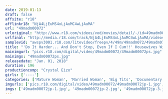 ```yaml
---
date: 2019-01-13
draft: false
affsite: "r18"
afflinkr18: "NjA4LjEuMS4xLjAuMC4wLjAuMA"
url: "49madm00072"
urloriginal: "http://www.r18.com/videos/vod/movies/detail/-/id=49madm00072"
urlfinal: "http://media.r18.com/track/NjA4LjEuMS4xLjAuMC4wLjAuMA/videos/vod/movies/detail/-/id=49madm00072"
samplevid: "awspv3001.r18.com/litevideo/freepv/4/49m/49madm072/49madm072_dmb_w.mp4"
title: "'Do It Harder... And Don't Stop, Even If I Cum!!' Housewives With Furious Orgasmic Dreams Are Having High Speed Endless Pussy Pounding Leg Shaking Sex! These 4 Horny Wives Are Begging For Their First Experience Of Hard Pounding Sex To Make Their Throbbing Pussies Cum And Cum And Cum Again As They Suck On Those Big Tantalizing Dicks"
mainimgurl: "pics.r18.com/digital/video/49madm00072/49madm00072ps.jpg"
mainimgs: "49madm00072ps.jpg"
releasedate: "Jan. 01, 2018"
duration: 196
productioncomp: "Crystal Eizo"
girls: ['----']
categories: ['Mature Woman', 'Married Woman', 'Big Tits', 'Documentary', 'Creampie', 'Huge Dick - Large Dick', 'Hi-Def']
imgurls: ['pics.r18.com/digital/video/49madm00072/49madm00072jp-1.jpg', 'pics.r18.com/digital/video/49madm00072/49madm00072jp-2.jpg', 'pics.r18.com/digital/video/49madm00072/49madm00072jp-3.jpg', 'pics.r18.com/digital/video/49madm00072/49madm00072jp-4.jpg', 'pics.r18.com/digital/video/49madm00072/49madm00072jp-5.jpg', 'pics.r18.com/digital/video/49madm00072/49madm00072jp-6.jpg', 'pics.r18.com/digital/video/49madm00072/49madm00072jp-7.jpg', 'pics.r18.com/digital/video/49madm00072/49madm00072jp-8.jpg', 'pics.r18.com/digital/video/49madm00072/49madm00072jp-9.jpg', 'pics.r18.com/digital/video/49madm00072/49madm00072jp-10.jpg', 'pics.r18.com/digital/video/49madm00072/49madm00072jp-11.jpg', 'pics.r18.com/digital/video/49madm00072/49madm00072jp-12.jpg', 'pics.r18.com/digital/video/49madm00072/49madm00072jp-13.jpg', 'pics.r18.com/digital/video/49madm00072/49madm00072jp-14.jpg', 'pics.r18.com/digital/video/49madm00072/49madm00072jp-15.jpg', 'pics.r18.com/digital/video/49madm00072/49madm00072jp-16.jpg', 'pics.r18.com/digital/video/49madm00072/49madm00072jp-17.jpg', 'pics.r18.com/digital/video/49madm00072/49madm00072jp-18.jpg', 'pics.r18.com/digital/video/49madm00072/49madm00072jp-19.jpg', 'pics.r18.com/digital/video/49madm00072/49madm00072jp-20.jpg']
imgs: ['49madm00072jp-1.jpg', '49madm00072jp-2.jpg', '49madm00072jp-3.jpg', '49madm00072jp-4.jpg', '49madm00072jp-5.jpg', '49madm00072jp-6.jpg', '49madm00072jp-7.jpg', '49madm00072jp-8.jpg', '49madm00072jp-9.jpg', '49madm00072jp-10.jpg', '49madm00072jp-11.jpg', '49madm00072jp-12.jpg', '49madm00072jp-13.jpg', '49madm00072jp-14.jpg', '49madm00072jp-15.jpg', '49madm00072jp-16.jpg', '49madm00072jp-17.jpg', '49madm00072jp-18.jpg', '49madm00072jp-19.jpg', '49madm00072jp-20.jpg']
---
```

